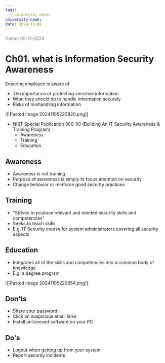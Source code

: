 ```yaml
---
tags:
  - university-notes
university-name: 
date: 2024-11-05
---
```



<span style="color: gray;">Dated: 05-11-2024</span>

# Ch01. what is Information Security Awareness

Ensuring employee is aware of  

- The importance of protecting sensitive information  
- What they should do to handle information securely  
- Risks of mishandling information

![[Pasted image 20241105220820.png]]

- NIST Special Publication 800-50 (Building An IT Security Awareness & Training Program)
    - Awareness
    - Training
    - Education

## Awareness

- Awareness is not training
- Purpose of awareness is simply to focus attention on security
- Change behavior or reinforce good security practices

## Training

- "Strives to produce relevant and needed security skills and competencies"
- Seeks to teach skills
- E.g. IT Security course for system administrators covering all security aspects

## Education

- Integrates all of the skills and competencies into a common body of knowledge
- E.g. a degree program

![[Pasted image 20241105220654.png]]

## Don'ts

- Share your password
- Click on suspicious email links
- Install unlicensed software on your PC

## Do's

- Logout when getting up from your system
- Report security incidents